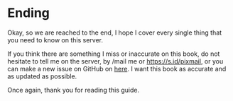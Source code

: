 <h1>Ending</h1>
Okay, so we are reached to the end, I hope I cover every single thing that you need to know on this server.

If you think there are something I miss or inaccurate on this book, do not hesitate to tell me on the server, by /mail me or https://s.id/pixmail, or you can make a new issue on GitHub on [here](https://github.com/Hans5958/cc-creative-guide/issues). I want this book as accurate and as updated as possible.

Once again, thank you for reading this guide. 
